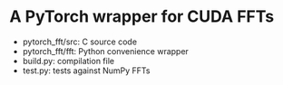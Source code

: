 # A PyTorch wrapper for CUDA FFTs

- pytorch_fft/src: C source code
- pytorch_fft/fft: Python convenience wrapper
- build.py: compilation file
- test.py: tests against NumPy FFTs

